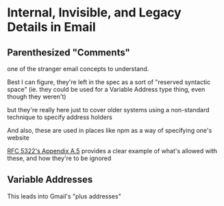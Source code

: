 # Internal, Invisible, and Legacy Details in Email

## Parenthesized "Comments"

one of the stranger email concepts to understand.

Best I can figure, they're left in the spec as a sort of "reserved syntactic space" (ie. they could be used for a Variable Address type thing, even though they weren't)

but they're really here just to cover older systems using a non-standard technique to specify address holders

And also, these are used in places like npm as a way of specifying one's website

[RFC 5322's Appendix A.5](https://tools.ietf.org/html/rfc5322#appendix-A.5) provides a clear example of what's allowed with these, and how they're to be ignored

## Variable Addresses

This leads into Gmail's "plus addresses"
